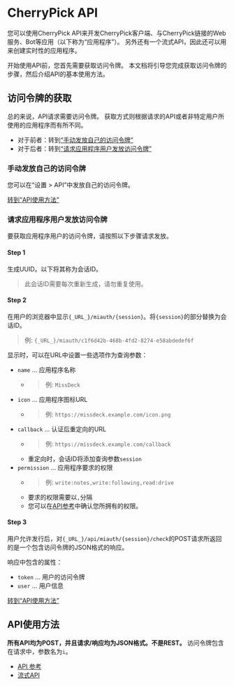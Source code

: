 # CherryPick API

您可以使用CherryPick API来开发CherryPick客户端、与CherryPick链接的Web服务、Bot等应用（以下称为“应用程序”）。 另外还有一个流式API，因此还可以用来创建实时性的应用程序。

开始使用API前​​，您首先需要获取访问令牌。 本文档将引导您完成获取访问令牌的步骤，然后介绍API的基本使用方法。

## 访问令牌的获取
总的来说，API请求需要访问令牌。 获取方式则根据请求的API或者非特定用户所使用的应用程序而有所不同。

* 对于前者：转到[“手动发放自己的访问令牌”](#自分自身のアクセストークンを手動発行する)
* 对于后者：转到[“请求应用程序用户发放访问令牌”](#アプリケーション利用者にアクセストークンの発行をリクエストする)

### 手动发放自己的访问令牌
您可以在“设置 > API”中发放自己的访问令牌。

[转到“API使用方法”](#APIの使い方)

### 请求应用程序用户发放访问令牌
要获取应用程序用户的访问令牌，请按照以下步骤请求发放。

#### Step 1

生成UUID。以下将其称为会话ID。

> 此会话ID需要每次重新生成，请勿重复使用。

#### Step 2

在用户的浏览器中显示`{_URL_}/miauth/{session}`。将`{session}`的部分替换为会话ID。
> 例: `{_URL_}/miauth/c1f6d42b-468b-4fd2-8274-e58abdedef6f`

显示时，可以在URL中设置一些选项作为查询参数：
* `name` ... 应用程序名称
    * > 例: `MissDeck`
* `icon` ... 应用程序图标URL
    * > 例: `https://missdeck.example.com/icon.png`
* `callback` ... 认证后重定向的URL
    * > 例: `https://missdeck.example.com/callback`
    * 重定向时，会话ID将添加查询参数`session`
* `permission` ... 应用程序要求的权限
    * > 例: `write:notes,write:following,read:drive`
    * 要求的权限需要以`,`分隔
    * 您可以在[API参考](/api-doc)中确认您所拥有的权限。

#### Step 3
用户允许发行后，对`{_URL_}/api/miauth/{session}/check`的POST请求所返回的是一个包含访问令牌的JSON格式的响应。

响应中包含的属性：
* `token` ... 用户的访问令牌
* `user` ... 用户信息

[转到“API使用方法”](#APIの使い方)

## API使用方法
**所有API均为POST，并且请求/响应均为JSON格式。不是REST。** 访问令牌包含在请求中，参数名为`i`。

* [API 参考](/api-doc)
* [流式API](./stream)
